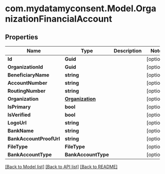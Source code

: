 # com.mydatamyconsent.Model.OrganizationFinancialAccount

## Properties

Name | Type | Description | Notes
------------ | ------------- | ------------- | -------------
**Id** | **Guid** |  | [optional] 
**OrganizationId** | **Guid** |  | [optional] 
**BeneficiaryName** | **string** |  | [optional] 
**AccountNumber** | **string** |  | [optional] 
**RoutingNumber** | **string** |  | [optional] 
**Organization** | [**Organization**](Organization.md) |  | [optional] 
**IsPrimary** | **bool** |  | [optional] 
**IsVerified** | **bool** |  | [optional] 
**LogoUrl** | **string** |  | [optional] 
**BankName** | **string** |  | [optional] 
**BankAccountProofUrl** | **string** |  | [optional] 
**FileType** | **FileType** |  | [optional] 
**BankAccountType** | **BankAccountType** |  | [optional] 

[[Back to Model list]](../README.md#documentation-for-models) [[Back to API list]](../README.md#documentation-for-api-endpoints) [[Back to README]](../README.md)

